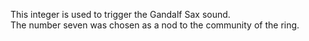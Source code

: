 
This integer is used to trigger the Gandalf Sax sound.  
The number seven was chosen as a nod to the community of the ring.
